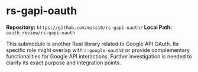 # rs-gapi-oauth

**Repository:** `https://github.com/mass10/rs-gapi-oauth/`
**Local Path:** `oauth_review/rs-gapi-oauth`

This submodule is another Rust library related to Google API OAuth. Its specific role might overlap with `r-google-oauth2` or provide complementary functionalities for Google API interactions. Further investigation is needed to clarify its exact purpose and integration points.